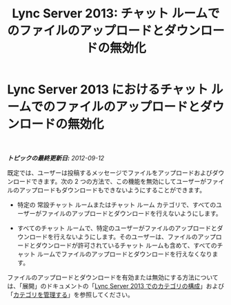 ﻿---
title: 'Lync Server 2013: チャット ルームでのファイルのアップロードとダウンロードの無効化'
TOCTitle: チャット ルームでのファイルのアップロードとダウンロードの無効化
ms:assetid: c4faffb0-ae6a-47df-ae95-403c7101280f
ms:mtpsurl: https://technet.microsoft.com/ja-jp/library/JJ215882(v=OCS.15)
ms:contentKeyID: 48273535
ms.date: 05/19/2016
mtps_version: v=OCS.15
ms.translationtype: HT
---

# Lync Server 2013 におけるチャット ルームでのファイルのアップロードとダウンロードの無効化

 

_**トピックの最終更新日:** 2012-09-12_

既定では、ユーザーは投稿するメッセージでファイルをアップロードおよびダウンロードできます。次の 2 つの方法で、この機能を無効にしてユーザーがファイルのアップロードもダウンロードもできないようにすることができます。

  - 特定の 常設チャット ルームまたはチャット ルーム カテゴリで、すべてのユーザーがファイルのアップロードとダウンロードを行えないようにします。

  - すべてのチャット ルームで、特定のユーザーがファイルのアップロードとダウンロードを行えないようにします。そのユーザーは、ファイルのアップロードとダウンロードが許可されているチャット ルームも含めて、すべてのチャット ルームでファイルのアップロードとダウンロードを行えなくなります。

ファイルのアップロードとダウンロードを有効または無効にする方法については、「展開」のドキュメントの「[Lync Server 2013 でのカテゴリの構成](lync-server-2013-configure-categories.md)」および「[カテゴリを管理する](manage-categories.md)」を参照してください。


